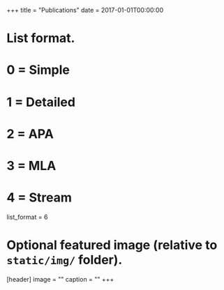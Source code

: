 +++
title = "Publications"
date = 2017-01-01T00:00:00

# List format.
#   0 = Simple
#   1 = Detailed
#   2 = APA
#   3 = MLA
#   4 = Stream
list_format = 6

# Optional featured image (relative to `static/img/` folder).
[header]
image = ""
caption = ""
+++
